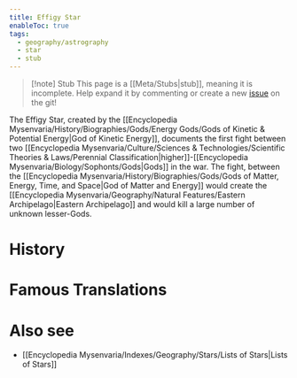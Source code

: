 ```yaml
---
title: Effigy Star
enableToc: true
tags:
  - geography/astrography
  - star
  - stub
---
```


> [!note] Stub
> This page is a [[Meta/Stubs|stub]], meaning it is incomplete. Help expand it by commenting or create a new [issue](https://github.com/RagtimeGal/quartz--encyclopedia-mysenvaria/issues/new/choose) on the git!


The Effigy Star, created by the [[Encyclopedia Mysenvaria/History/Biographies/Gods/Energy Gods/Gods of Kinetic & Potential Energy|God of Kinetic Energy]], documents the first fight between two [[Encyclopedia Mysenvaria/Culture/Sciences & Technologies/Scientific Theories & Laws/Perennial Classification|higher]]-[[Encyclopedia Mysenvaria/Biology/Sophonts/Gods|Gods]] in the war. The fight, between the [[Encyclopedia Mysenvaria/History/Biographies/Gods/Gods of Matter, Energy, Time, and Space|God of Matter and Energy]] would create the [[Encyclopedia Mysenvaria/Geography/Natural Features/Eastern Archipelago|Eastern Archipelago]] and would kill a large number of unknown lesser-Gods.
# History

# Famous Translations

# Also see
- [[Encyclopedia Mysenvaria/Indexes/Geography/Stars/Lists of Stars|Lists of Stars]]
